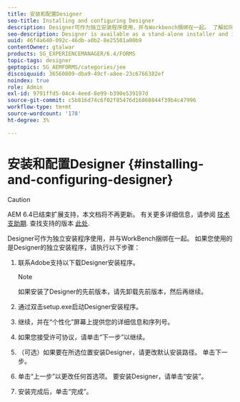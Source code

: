 ```yaml
---
title: 安装和配置Designer
seo-title: Installing and configuring Designer
description: Designer可作为独立安装程序使用，并与Workbench捆绑在一起。 了解如何安装独立的Designer。
seo-description: Designer is available as a stand-alone installer and is also bundled with Workbench. Learn how to install stand-alone Designer.
uuid: 46f4a640-092c-46db-a0b2-8e25501a00b9
contentOwner: gtalwar
products: SG_EXPERIENCEMANAGER/6.4/FORMS
topic-tags: designer
geptopics: SG_AEMFORMS/categories/jee
discoiquuid: 36560809-dba9-49cf-a8ee-23c6766382ef
noindex: true
role: Admin
exl-id: 9791ffd5-04c4-4eed-8e99-b390e539197d
source-git-commit: c5b816d74c6f02f85476d16868844f39b4c47996
workflow-type: tm+mt
source-wordcount: '178'
ht-degree: 3%

---
```


# 安装和配置Designer {#installing-and-configuring-designer}

>[!CAUTION]
>
>AEM 6.4已结束扩展支持，本文档将不再更新。 有关更多详细信息，请参阅 [技术支助期](https://helpx.adobe.com/cn/support/programs/eol-matrix.html). 查找支持的版本 [此处](https://experienceleague.adobe.com/docs/).

Designer可作为独立安装程序使用，并与WorkBench捆绑在一起。 如果您使用的是Designer的独立安装程序，请执行以下步骤：

1. 联系Adobe支持以下载Designer安装程序。

   >[!NOTE]
   >
   >如果安装了Designer的先前版本，请先卸载先前版本，然后再继续。

1. 通过双击setup.exe启动Designer安装程序。
1. 继续，并在“个性化”屏幕上提供您的详细信息和序列号。
1. 如果您接受许可协议，请单击“下一步”以继续。
1. （可选）如果要在所选位置安装Designer，请更改默认安装路径。 单击下一步。
1. 单击“上一步”以更改任何首选项。 要安装Designer，请单击“安装”。
1. 安装完成后，单击“完成”。
